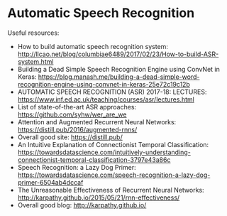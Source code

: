 # Automatic Speech Recognition


Useful resources:

* How to build automatic speech recognition system: http://llcao.net/blog/columbiae6489/2017/02/23/How-to-build-ASR-system.html
* Building a Dead Simple Speech Recognition Engine using ConvNet in Keras: https://blog.manash.me/building-a-dead-simple-word-recognition-engine-using-convnet-in-keras-25e72c19c12b
* AUTOMATIC SPEECH RECOGNITION (ASR) 2017-18: LECTURES: https://www.inf.ed.ac.uk/teaching/courses/asr/lectures.html
* List of state-of-the-art ASR approaches: https://github.com/syhw/wer_are_we
* Attention and Augmented Recurrent Neural Networks: https://distill.pub/2016/augmented-rnns/
* Overall good site: https://distill.pub/
* An Intuitive Explanation of Connectionist Temporal Classification: https://towardsdatascience.com/intuitively-understanding-connectionist-temporal-classification-3797e43a86c
* Speech Recognition: a Lazy Dog Primer: https://towardsdatascience.com/speech-recognition-a-lazy-dog-primer-6504ab4dccaf
* The Unreasonable Effectiveness of Recurrent Neural Networks: http://karpathy.github.io/2015/05/21/rnn-effectiveness/
* Overall good blog: http://karpathy.github.io/